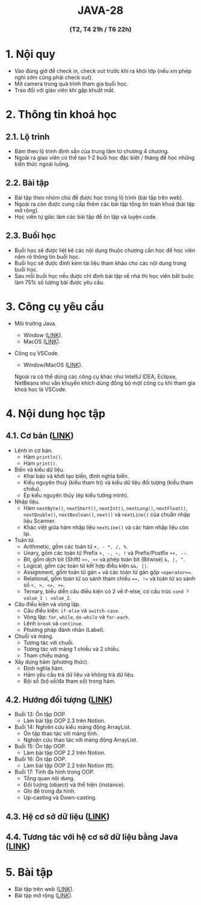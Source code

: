 <h1 align="center">JAVA-28</h1>
<h3 align="center">(T2, T4 21h / T6 22h)</h3>

# 1. Nội quy

- Vào đúng giờ để check in, check out trước khi ra khỏi lớp (nếu xin phép nghỉ sớm cũng phải check out).
- Mở camera trong quá trình tham gia buổi học.
- Trao đổi với giáo viên khi gặp khuất mắt.

# 2. Thông tin khoá học

## 2.1. Lộ trình

- Bám theo lộ trình định sẵn của trung tâm từ chương 4 chương.
- Ngoài ra giao viên có thể tạo 1-2 buổi học đặc biệt / tháng để học những kiến thức ngoài luồng.

## 2.2. Bài tập

- Bài tập theo nhóm chủ đề được học trong lộ trình (bài tập trên web).
- Ngoài ra còn được cung cấp thêm các bài tập tổng ôn toàn khoá (bài tập mở rộng).
- Học viên tự giác làm các bài tập để ôn tập và luyện code.

## 2.3. Buổi học

- Buổi học sẽ được liệt kê các nội dụng thuộc chương cần học để học viên nắm rõ thông tin buổi học.
- Buổi học sẽ được đính kèm tài liệu tham khảo cho các nội dung trong buổi học.
- Sau mỗi buổi học nếu được chỉ định bài tập về nhà thì học viên bắt buộc làm 75% số lượng bài được yêu cầu.

# 3. Công cụ yêu cầu

- Môi trường Java.
    - Window ([LINK](https://download.oracle.com/java/21/latest/jdk-21_windows-x64_bin.exe)).
    - MacOS ([LINK](https://download.oracle.com/java/21/latest/jdk-21_macos-x64_bin.dmg)).

- Công cụ VSCode.
    - Window/MacOS ([LINK](https://code.visualstudio.com/)).

    Ngoài ra có thể dùng các công cụ khác như IntelliJ IDEA, Eclipse, NetBeans như vẫn khuyến khích dùng đồng bộ một công cụ khi tham gia khoá học là VSCode.

# 4. Nội dung học tập

## 4.1. Cơ bản ([LINK](https://www.notion.so/1-Basic-171e3c27ef3781cd8362ec97e0e94250))

- Lệnh in cơ bản.
    - Hàm `println()`.
    - Hàm `print()`.
- Biến và kiểu dữ liệu.
    - Khai báo và khởi tạo biến, định nghĩa biến.
    - Kiểu nguyên thuỷ (kiểu tham trị) và kiểu dữ liệu đối tượng (kiểu tham chiếu).
    - Ép kiểu nguyên thủy (ép kiểu tường minh).
- Nhập liệu.
    - Hàm `nextByte()`, `nextShort()`, `nextInt()`, `nextLong()`, `nextFloat()`, `nextDouble()`, `nextBoolean()`, `next()` và `nextLine()` của chuẩn nhập liệu Scanner.
    - Khác việt giữa hàm nhập liệu `nextLine()` và các hàm nhập liệu còn lại.
- Toán tử.
    - Arithmetic, gồm các toán tử `+, - *, /, %`.
    - Unary, gồm các toán tử Prefix `+, -, ~, !` và Prefix/Postfix `++, --`.
    - Bit, gồm dịch bit (Shift) `>>, <<` và phép toán bit (Bitwise) `&, |, ^`.
    - Logical, gồm các toán tử kết hợp điều kiện `&&, ||`.
    - Assignment, gồm toán tử gán `=` và các toán tử gán gộp `<operator>=.`
    - Relational, gồm toán tử so sánh tham chiếu `==, !=` và toán tử so sánh số `<, >, <=, >=`.
    - Ternary, biểu diễn câu điều kiện có 2 về if-else, có cấu trúc `cond ? value_1 : value_2`.
- Câu điều kiện và vòng lặp.
    - Câu điều kiện: `if-else` và `switch-case`.
    - Vòng lặp: `for`, `while`, `do-while` và `for-each`.
    - Lệnh `break` và `continue`.
    - Phương pháp đánh nhãn (Label).
- Chuỗi và mảng.
    - Tương tác với chuỗi.
    - Tương tác với mảng 1 chiều và 2 chiều.
    - Tham chiếu mảng.
- Xây dựng hàm (phương thức).
    - Định nghĩa hàm.
    - Hàm yêu cầu trả dữ liệu và không trả dữ liệu.
    - Bội số (bộ số/đa tham số) trong hàm.

## 4.2. Hướng đối tượng ([LINK](https://www.notion.so/2-Object-Oriented-Programming-171e3c27ef378101b8e2f70029abf2e0))

- Buổi 13: Ôn tập OOP.
    - Làm bài tập OOP 2.3 trên Notion.
- Buổi 14: Nghiên cứu kiểu mảng động ArrayList.
    - Ôn tập thao tác với mảng tĩnh.
    - Nghiên cứu thao tác với mảng động ArrayList.
- Buổi 15: Ôn tập OOP.
    - Làm bài tập OOP 2.2 trên Notion.
- Buổi 16: Ôn tập OOP.
    - Làm bài tập OOP 2.2 trên Notion (tt).
- Buổi 17: Tính đa hình trong OOP.
    - Tổng quan nội dung.
    - Đối tượng (object) và thể hiện (instance).
    - Ghi đề trong đa hình.
    - Up-casting và Down-casting.

## 4.3. Hệ cơ sở dữ liệu ([LINK](https://local-tip-3d2.notion.site/3-MySQL-171e3c27ef378118ac83f81899b68d53?pvs=74))

## 4.4. Tương tác với hệ cơ sở dữ liệu bằng Java ([LINK](https://local-tip-3d2.notion.site/4-Java-MySQL-171e3c27ef37817495d6f57896aa34e7?pvs=74))

# 5. Bài tập

- Bài tập trên web ([LINK](https://fullhousedev.com/contest/java28)).
- Bài tập mở rộng ([LINK](https://www.notion.so/Exercise-171e3c27ef37812a9754fb9190421d82?pvs=21)).